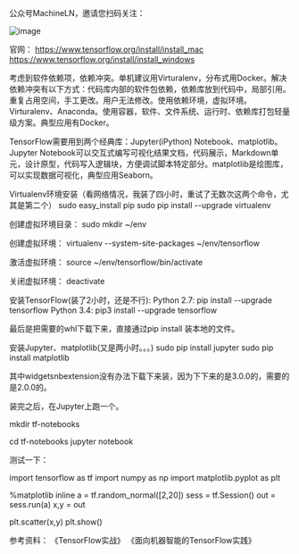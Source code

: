 公众号MachineLN，邀请您扫码关注： 

![image](http://upload-images.jianshu.io/upload_images/4618424-3ef1722341ba72d2?imageMogr2/auto-orient/strip%7CimageView2/2/w/1240) 

官网：
https://www.tensorflow.org/install/install_mac
https://www.tensorflow.org/install/install_windows

考虑到软件依赖项，依赖冲突。单机建议用Virturalenv，分布式用Docker。解决依赖冲突有以下方式：代码库内部的软件包依赖，依赖库放到代码中，局部引用。重复占用空间，手工更改。用户无法修改。使用依赖环境，虚拟环境。Virturalenv、Anaconda。使用容器，软件、文件系统、运行时、依赖库打包轻量级方案。典型应用有Docker。

TensorFlow需要用到两个经典库：Jupyter(iPython) Notebook、matplotlib。Jupyter Notebook可以交互式编写可视化结果文档，代码展示，Markdown单元，设计原型，代码写入逻辑块，方便调试脚本特定部分。matplotlib是绘图库，可以实现数据可视化，典型应用Seaborn。

Virtualenv环境安装（看网络情况，我装了四小时，重试了无数次这两个命令，尤其是第二个）
sudo easy_install pip
sudo pip install --upgrade virtualenv

创建虚拟环境目录：
sudo mkdir ~/env

创建虚拟环境：
virtualenv --system-site-packages ~/env/tensorflow

激活虚拟环境：
source ~/env/tensorflow/bin/activate

关闭虚拟环境：
deactivate

安装TensorFlow(装了2小时，还是不行):
Python 2.7: pip install --upgrade tensorflow
Python 3.4: pip3 install --upgrade tensorflow

最后是把需要的whl下载下来，直接通过pip install 装本地的文件。

安装Jupyter、matplotlib(又是两小时。。。)
sudo pip install jupyter
sudo pip install matplotlib

其中widgetsnbextension没有办法下载下来装，因为下下来的是3.0.0的，需要的是2.0.0的。

装完之后，在Jupyter上跑一个。

mkdir tf-notebooks

cd tf-notebooks
jupyter notebook

测试一下：

import tensorflow as tf
import numpy as np
import matplotlib.pyplot as plt

%matplotlib inline
a = tf.random_normal([2,20])
sess = tf.Session()
out = sess.run(a)
x,y = out

plt.scatter(x,y)
plt.show()

参考资料：
《TensorFlow实战》
《面向机器智能的TensorFlow实践》



